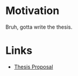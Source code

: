 # Motivation

Bruh, gotta write the thesis.


# Links
* [Thesis Proposal](https://github.com/agarret7/meng-thesis/tree/proposal)
